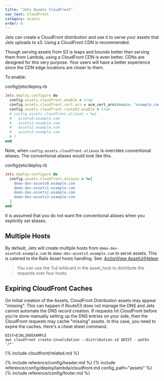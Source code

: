 ```yaml
---
title: "Jets Assets CloudFront"
nav_text: CloudFront
category: assets
order: 4
---
```


Jets can create a CloudFront distribution and use it to serve your assets that Jets uploads to s3. Using a CloudFront CDN is recommended.

Though serving assets from S3 is leaps and bounds better than serving them from Lambda, using a CloudFront CDN is even better. CDNs are designed for this very purpose. Your users will have a better experience since the CDN edge locations are closer to them.

To enable:

config/jets/deploy.rb

```ruby
Jets.deploy.configure do
  config.assets.cloudfront.enable = true
  config.assets.cloudfront.cert.arn = acm_cert_arn(domain: "example.com", region: "us-east-1")
  config.assets.cloudfront.route53.enable = true
  # config.assets.cloudfront.aliases = %w[
  #   assets0.example.com
  #   assets1.example.com
  #   assets2.example.com
  #   assets3.example.com
  # ]
end
```

Note, when `config.assets.cloudfront.aliases` is overrides conventional aliases. The conventional aliases would look like this.

config/jets/deploy.rb

```ruby
Jets.deploy.configure do
  config.assets.cloudfront.aliases = %w[
    demo-dev-assets0.example.com
    demo-dev-assets1.example.com
    demo-dev-assets2.example.com
    demo-dev-assets3.example.com
  ]
end
```

It is assumed that you do not want the conventional aliases when you explicitly set aliases.

## Multiple Hosts

By default, Jets will create multiple hosts from `demo-dev-assets0.example.com` to `demo-dev-assets3.example.com` to serve assets. This is catered to the Rails Asset hosts handling. See: [ActionView AssetUrlHelper](https://api.rubyonrails.org/classes/ActionView/Helpers/AssetUrlHelper.html)

> You can use the %d wildcard in the asset_host to distribute the requests over four hosts.

## Expiring CloudFront Caches

On initial creation of the Assets, CloudFront Distribution assets may appear "missing". This can happen if Route53 does not manage the DNS and Jets cannot automate the DNS record creation. If requests hit CloudFront before you're done manually setting up the DNS entries on your side, then the CloudFront requests may cache "missing" assets. In this case, you need to expire the caches. Here's a cheat sheet command.

    DIST=E1NL288EXAMPLE
    aws cloudfront create-invalidation --distribution-id $DIST --paths '/*'

{% include cloudfront/related.md %}

{% include reference/config/header.md %}
{% include reference/config/deploy/lambda/cloudfront.md config_path="assets" %}
{% include reference/config/footer.md %}
